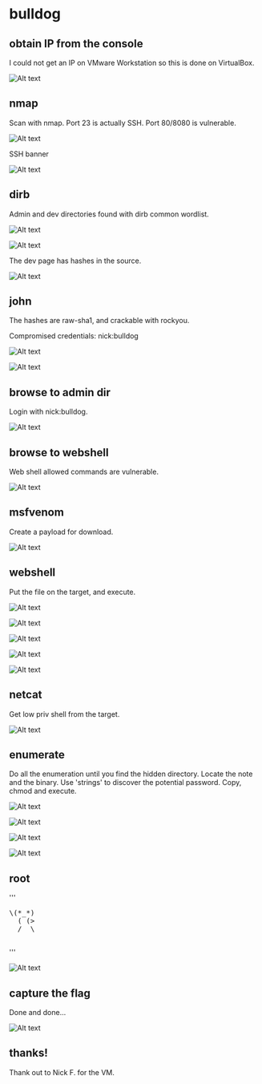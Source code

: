 # bulldog

## obtain IP from the console 

I could not get an IP on VMware Workstation so this is done on VirtualBox.

![Alt text](./bulldog1.png?raw=true)


## nmap

Scan with nmap. Port 23 is actually SSH. Port 80/8080 is vulnerable.

![Alt text](./bdog-nmap.png?raw=true)

SSH banner

![Alt text](./bulldog2.png?raw=true)


## dirb

Admin and dev directories found with dirb common wordlist.

![Alt text](./bulldog3.png?raw=true)

![Alt text](./bulldog4.png?raw=true)

The dev page has hashes in the source.

![Alt text](./bulldog5.png?raw=true)


## john

The hashes are raw-sha1, and crackable with rockyou.

Compromised credentials: nick:bulldog

![Alt text](./bulldog6.png?raw=true)

![Alt text](./bulldog7.png?raw=true)


## browse to admin dir

Login with nick:bulldog.

![Alt text](./bulldog8.png?raw=true)


## browse to webshell

Web shell allowed commands are vulnerable.

![Alt text](./bulldog-webshell.png?raw=true)


## msfvenom

Create a payload for download.

![Alt text](./bulldog9.png?raw=true)


## webshell

Put the file on the target, and execute.

![Alt text](./bulldog10.png?raw=true)

![Alt text](./bulldog11.png?raw=true)

![Alt text](./bulldog12.png?raw=true)

![Alt text](./bulldog13.png?raw=true)

![Alt text](./bulldog14.png?raw=true)


## netcat

Get low priv shell from the target.

![Alt text](./bulldog15.png?raw=true)


## enumerate

Do all the enumeration until you find the hidden directory. Locate the note and the binary. Use 'strings' to discover the potential password. Copy, chmod and execute.

![Alt text](./bulldog16.png?raw=true)

![Alt text](./bulldog17.png?raw=true)

![Alt text](./bulldog18.png?raw=true)

![Alt text](./bulldog19.png?raw=true)


## root
'''
<html><pre>
\(*_*)
  ( (>
  /  \
  </pre></html>
 '''

![Alt text](./bulldog20.png?raw=true)


## capture the flag

Done and done...

![Alt text](./bulldog21.png?raw=true)


##  thanks!

Thank out to Nick F. for the VM.

